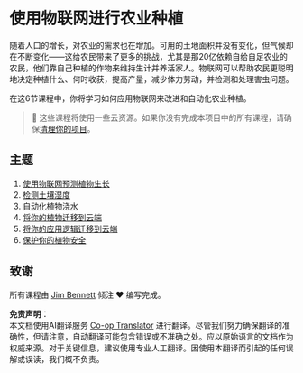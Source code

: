 <!--
CO_OP_TRANSLATOR_METADATA:
{
  "original_hash": "428bda82d9e6016ecea7c797564bf081",
  "translation_date": "2025-08-24T21:56:46+00:00",
  "source_file": "2-farm/README.md",
  "language_code": "zh"
}
-->
# 使用物联网进行农业种植

随着人口的增长，对农业的需求也在增加。可用的土地面积并没有变化，但气候却在不断变化——这给农民带来了更多的挑战，尤其是那20亿依赖自给自足农业的农民，他们靠自己种植的作物来维持生计并养活家人。物联网可以帮助农民更聪明地决定种植什么、何时收获，提高产量，减少体力劳动，并检测和处理害虫问题。

在这6节课程中，你将学习如何应用物联网来改进和自动化农业种植。

> 💁 这些课程将使用一些云资源。如果你没有完成本项目中的所有课程，请确保[清理你的项目](../clean-up.md)。

## 主题

1. [使用物联网预测植物生长](lessons/1-predict-plant-growth/README.md)
1. [检测土壤湿度](lessons/2-detect-soil-moisture/README.md)
1. [自动化植物浇水](lessons/3-automated-plant-watering/README.md)
1. [将你的植物迁移到云端](lessons/4-migrate-your-plant-to-the-cloud/README.md)
1. [将你的应用逻辑迁移到云端](lessons/5-migrate-application-to-the-cloud/README.md)
1. [保护你的植物安全](lessons/6-keep-your-plant-secure/README.md)

## 致谢

所有课程由 [Jim Bennett](https://GitHub.com/JimBobBennett) 倾注 ♥️ 编写完成。

**免责声明**：  
本文档使用AI翻译服务 [Co-op Translator](https://github.com/Azure/co-op-translator) 进行翻译。尽管我们努力确保翻译的准确性，但请注意，自动翻译可能包含错误或不准确之处。应以原始语言的文档作为权威来源。对于关键信息，建议使用专业人工翻译。因使用本翻译而引起的任何误解或误读，我们概不负责。